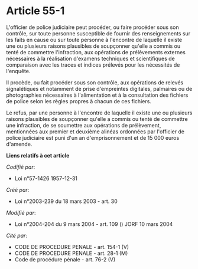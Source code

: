 # Article 55-1

L'officier de police judiciaire peut procéder, ou faire procéder sous son contrôle, sur toute personne susceptible de fournir
des renseignements sur les faits en cause ou sur toute personne à l'encontre de laquelle il existe une ou plusieurs raisons
plausibles de soupçonner qu'elle a commis ou tenté de commettre l'infraction, aux opérations de prélèvements externes
nécessaires à la réalisation d'examens techniques et scientifiques de comparaison avec les traces et indices prélevés pour
les nécessités de l'enquête.

Il procède, ou fait procéder sous son contrôle, aux opérations de relevés signalétiques et notamment de prise d'empreintes
digitales, palmaires ou de photographies nécessaires à l'alimentation et à la consultation des fichiers de police selon les
règles propres à chacun de ces fichiers.

Le refus, par une personne à l'encontre de laquelle il existe une ou plusieurs raisons plausibles de soupçonner qu'elle a
commis ou tenté de commettre une infraction, de se soumettre aux opérations de prélèvement, mentionnées aux premier et
deuxième alinéas ordonnées par l'officier de police judiciaire est puni d'un an d'emprisonnement et de 15 000 euros d'amende.

**Liens relatifs à cet article**

_Codifié par_:

  - Loi n°57-1426 1957-12-31

_Créé par_:

  - Loi n°2003-239 du 18 mars 2003 - art. 30

_Modifié par_:

  - Loi n°2004-204 du 9 mars 2004 - art. 109 () JORF 10 mars 2004

_Cité par_:

  - CODE DE PROCEDURE PENALE - art. 154-1 (V)
  - CODE DE PROCEDURE PENALE - art. 28-1 (M)
  - Code de procédure pénale - art. 76-2 (V)
